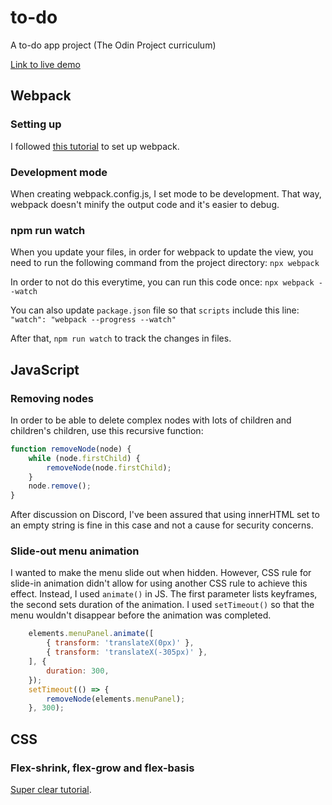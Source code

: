 # to-do
A to-do app project (The Odin Project curriculum)

[Link to live demo](https://lenachestnut.github.io/to-do/dist/index.html)

## Webpack
### Setting up
I followed [this tutorial](https://webpack.js.org/guides/getting-started/) to set up webpack.

### Development mode
When creating webpack.config.js, I set mode to be development. That way, webpack doesn't minify the output code and it's easier to debug.

### npm run watch
When you update your files, in order for webpack to update the view, you need to run the following command from the project directory:
`npx webpack`

In order to not do this everytime, you can run this code once:
`npx webpack --watch`

You can also update `package.json` file so that `scripts` include this line:
`"watch": "webpack --progress --watch"`

After that, `npm run watch` to track the changes in files.

## JavaScript
### Removing nodes
In order to be able to delete complex nodes with lots of children and children's children, use this recursive function:
```javascript
function removeNode(node) {
    while (node.firstChild) {
        removeNode(node.firstChild);
    }
    node.remove();
}
```
After discussion on Discord, I've been assured that using innerHTML set to an empty string is fine in this case and not a cause for security concerns.


### Slide-out menu animation
I wanted to make the menu slide out when hidden. However, CSS rule for slide-in animation didn't allow for using another CSS rule to achieve this effect. Instead, I used `animate()` in JS. The first parameter lists keyframes, the second sets duration of the animation. I used `setTimeout()` so that the menu wouldn't disappear before the animation was completed.
```javascript
    elements.menuPanel.animate([
        { transform: 'translateX(0px)' },
        { transform: 'translateX(-305px)' },
    ], {
        duration: 300,
    });
    setTimeout(() => {
        removeNode(elements.menuPanel);
    }, 300);
```

## CSS
### Flex-shrink, flex-grow and flex-basis
[Super clear tutorial](https://medium.com/@tiffnogueira/understanding-flex-shrink-flex-grow-and-flex-basis-and-using-these-properties-to-their-full-e4b4afd2c930).
